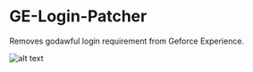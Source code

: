 # GE-Login-Patcher
Removes godawful login requirement from Geforce Experience.


![alt text](https://github.com/hharkone/GE-Login-Patcher/blob/main/img.JPG?raw=true)